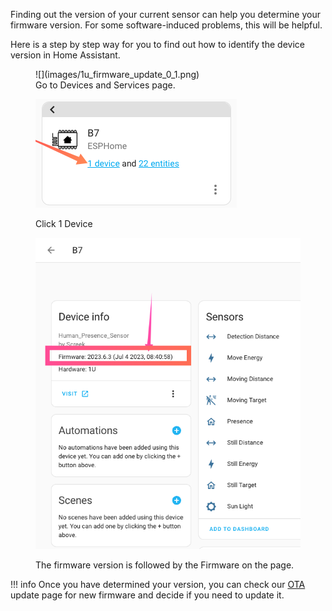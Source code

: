 Finding out the version of your current sensor can help you determine your firmware version. For some software-induced problems, this will be helpful.    

Here is a step by step way for you to find out how to identify the device version in Home Assistant.  
<figure markdown>
  ![](images/1u_firmware_update_0_1.png)
  <figcaption>Go to Devices and Services page.</figcaption>
  
  ![](images/1u_firmware_update_0_2.png)
  <figcaption>Click 1 Device</figcaption>
  
  ![](images/1u_firmware_update_6.png)
  <figcaption>The firmware version is followed by the Firmware on the page.</figcaption>
</figure>

!!! info
	Once you have determined your version, you can check our [OTA](ota.md) update page for new firmware and decide if you need to update it.  